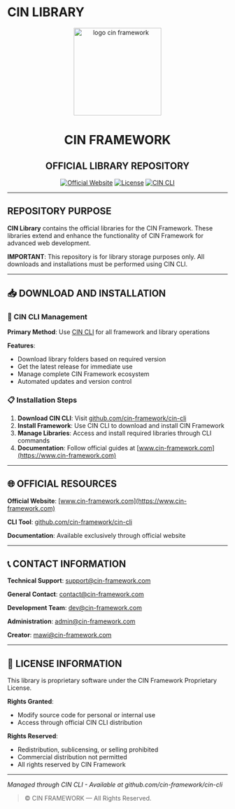 # CIN LIBRARY

<div align="center">
  <img src="https://cin-framework.github.io/.github/assets/img/CIN.svg" alt="logo cin framework" width="200" height="200">
</div>

<h1 align="center">CIN FRAMEWORK</h1>
<h2 align="center">OFFICIAL LIBRARY REPOSITORY</h2>

<div align="center">

[![Official Website](https://img.shields.io/badge/Official_Website-www.cin--framework.com-dc2626?style=for-the-badge)](https://www.cin-framework.com)
[![License](https://img.shields.io/badge/License-Proprietary-red?style=for-the-badge)](LICENSE)
[![CIN CLI](https://img.shields.io/badge/CIN_CLI-Download-blue?style=for-the-badge)](https://github.com/cin-framework/cin-cli)

</div>

---

## REPOSITORY PURPOSE

**CIN Library** contains the official libraries for the CIN Framework. These libraries extend and enhance the functionality of CIN Framework for advanced web development.

**IMPORTANT**: This repository is for library storage purposes only. All downloads and installations must be performed using CIN CLI.

---

## 📥 DOWNLOAD AND INSTALLATION

### 🔧 CIN CLI Management

**Primary Method**: Use [CIN CLI](https://github.com/cin-framework/cin-cli) for all framework and library operations

**Features**:
- Download library folders based on required version
- Get the latest release for immediate use
- Manage complete CIN Framework ecosystem
- Automated updates and version control

### 📋 Installation Steps

1. **Download CIN CLI**: Visit [github.com/cin-framework/cin-cli](https://github.com/cin-framework/cin-cli)
2. **Install Framework**: Use CIN CLI to download and install CIN Framework
3. **Manage Libraries**: Access and install required libraries through CLI commands
4. **Documentation**: Follow official guides at [www.cin-framework.com](https://www.cin-framework.com)

---

## 🌐 OFFICIAL RESOURCES

**Official Website**: [www.cin-framework.com](https://www.cin-framework.com)

**CLI Tool**: [github.com/cin-framework/cin-cli](https://github.com/cin-framework/cin-cli)

**Documentation**: Available exclusively through official website

---

## 📞 CONTACT INFORMATION

**Technical Support**: support@cin-framework.com

**General Contact**: contact@cin-framework.com

**Development Team**: dev@cin-framework.com

**Administration**: admin@cin-framework.com

**Creator**: mawi@cin-framework.com

---

## 📜 LICENSE INFORMATION

This library is proprietary software under the CIN Framework Proprietary License.

**Rights Granted**:
- Modify source code for personal or internal use
- Access through official CIN CLI distribution

**Rights Reserved**:
- Redistribution, sublicensing, or selling prohibited
- Commercial distribution not permitted
- All rights reserved by CIN Framework

---

*Managed through CIN CLI - Available at github.com/cin-framework/cin-cli*

> © CIN FRAMEWORK — All Rights Reserved.